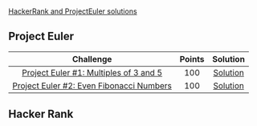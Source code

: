 <p>
    <a href="https://www.hackerrank.com/amandaskinner">
    <br>HackerRank and ProjectEuler solutions</a>
</p>

## Project Euler
|                                                          Challenge                                                                     | Points |                                                                                          Solution                                                                             |
|:--------------------------------------------------------------------------------------------------------------------------------------:|:------:|:-----------------------------------------------------------------------------------------------------------------------------------------------------------------------------:|
| [Project Euler #1: Multiples of 3 and 5](https://www.hackerrank.com/contests/projecteuler/challenges/euler001)                         |  100   | [Solution](https://github.com/AmandaMSkinner/Hacker-Rank-and-ProjectEuler/blob/a7ff99284ba3c3d1260aee8e9084efb2d554d242/ProjectEuler/src/Problem0001.java)                                                   |
| [Project Euler #2: Even Fibonacci Numbers](https://www.hackerrank.com/contests/projecteuler/challenges/euler002)                         |  100   | [Solution](https://github.com/AmandaMSkinner/Hacker-Rank-and-ProjectEuler/blob/main/ProjectEuler/src/Problem0002.java)                                                   |


## Hacker Rank
